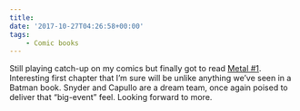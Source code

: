 ```yaml
---
title:
date: '2017-10-27T04:26:58+00:00'
tags:
    - Comic books
---
```


Still playing catch-up on my comics but finally got to read [Metal #1](https://www.dccomics.com/comics/dark-nights-metal-2017/dark-nights-metal-1). Interesting first chapter that I’m sure will be unlike anything we’ve seen in a Batman book. Snyder and Capullo are a dream team, once again poised to deliver that “big-event” feel. Looking forward to more.